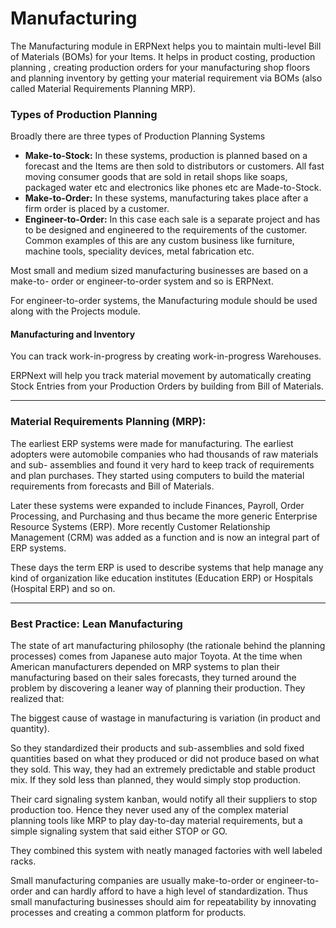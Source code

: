 # Manufacturing

The Manufacturing module in ERPNext helps you to maintain multi-level Bill of
Materials (BOMs) for your Items. It helps in product costing, production planning , creating production orders for your manufacturing shop floors and planning inventory by getting your material requirement via BOMs (also called Material Requirements Planning MRP).

### Types of Production Planning

Broadly there are three types of Production Planning Systems

  * __Make-to-Stock:__ In these systems, production is planned based on a forecast and the Items are then sold to distributors or customers. All fast moving consumer goods that are sold in retail shops like soaps, packaged water etc and electronics like phones etc are Made-to-Stock.
  * __Make-to-Order:__ In these systems, manufacturing takes place after a firm order is placed by a customer.
  * __Engineer-to-Order:__ In this case each sale is a separate project and has to be designed and engineered to the requirements of the customer. Common examples of this are any custom business like furniture, machine tools, speciality devices, metal fabrication etc.

Most small and medium sized manufacturing businesses are based on a make-to-
order or engineer-to-order system and so is ERPNext.

For engineer-to-order systems, the Manufacturing module should be used along
with the Projects module.

#### Manufacturing and Inventory

You can track work-in-progress by creating work-in-progress Warehouses.

ERPNext will help you track material movement by automatically creating Stock
Entries from your Production Orders by building from Bill of Materials.

* * *

### Material Requirements Planning (MRP):

The earliest ERP systems were made for manufacturing. The earliest adopters
were automobile companies who had thousands of raw materials and sub-
assemblies and found it very hard to keep track of requirements and plan
purchases. They started using computers to build the material requirements
from forecasts and Bill of Materials.

Later these systems were expanded to include Finances, Payroll, Order
Processing, and Purchasing and thus became the more generic Enterprise
Resource Systems (ERP). More recently Customer Relationship Management (CRM)
was added as a function and is now an integral part of ERP systems.

These days the term ERP is used to describe systems that help manage any kind
of organization like education institutes (Education ERP) or Hospitals
(Hospital ERP) and so on.

* * *

### Best Practice: Lean Manufacturing

The state of art manufacturing philosophy (the rationale behind the planning
processes) comes from Japanese auto major Toyota. At the time when American
manufacturers depended on MRP systems to plan their manufacturing based on
their sales forecasts, they turned around the problem by discovering a leaner
way of planning their production. They realized that:

The biggest cause of wastage in manufacturing is variation (in product and
quantity).

So they standardized their products and sub-assemblies and sold fixed
quantities based on what they produced or did not produce based on what they
sold. This way, they had an extremely predictable and stable product mix. If
they sold less than planned, they would simply stop production.

Their card signaling system kanban, would notify all their suppliers to stop
production too. Hence they never used any of the complex material planning
tools like MRP to play day-to-day material requirements, but a simple
signaling system that said either STOP or GO.

They combined this system with neatly managed factories with well labeled
racks.

Small manufacturing companies are usually make-to-order or engineer-to-order
and can hardly afford to have a high level of standardization. Thus small
manufacturing businesses should aim for repeatability by innovating processes
and creating a common platform for products.

